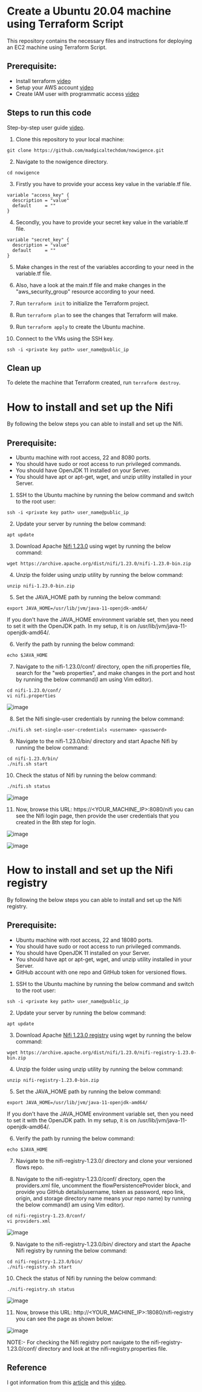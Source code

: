 # Create a Ubuntu 20.04 machine using Terraform Script

This repository contains the necessary files and instructions for deploying an EC2 machine using Terraform Script.

## Prerequisite:

- Install terraform [video](https://www.youtube.com/watch?v=Cn6xYf0QJME&t=8s)
- Setup your AWS account [video](https://www.youtube.com/watch?v=XhW17g73fvY&t=357s)
- Create IAM user with programmatic access  [video](https://www.youtube.com/watch?v=Xx_-IA9qnuI)


## Steps to run this code

Step-by-step user guide [video](https://drive.google.com/file/d/1fRf1p3izDl-JJuWF7npu99SSbUkXNFl2/view?usp=drive_link).

1. Clone this repository to your local machine:

```
git clone https://github.com/madgicaltechdom/nowigence.git
```

2. Navigate to the nowigence directory.

```
cd nowigence
```

3. Firstly you have to provide your access key value in the variable.tf file.
    
```
variable "access_key" {
  description = "value"
  default     = ""
}
```

4. Secondly, you have to provide your secret key value in the variable.tf file.

```
variable "secret_key" {
  description = "value"
  default     = ""
}
```

5. Make changes in the rest of the variables according to your need in the variable.tf file.

6. Also, have a look at the main.tf file and make changes in the "aws_security_group" resource according to your need.

7. Run `terraform init` to initialize the Terraform project.

8. Run `terraform plan` to see the changes that Terraform will make.

9. Run `terraform apply` to create the Ubuntu machine.

10. Connect to the VMs using the SSH key.

```
ssh -i <private key path> user_name@public_ip
```

## Clean up

To delete the machine that Terraform created, run `terraform destroy`.

# How to install and set up the Nifi

By following the below steps you can able to install and set up the Nifi.

## Prerequisite:

- Ubuntu machine with root access, 22 and 8080 ports.
- You should have sudo or root access to run privileged commands.
- You should have OpenJDK 11 installed on your Server.
- You should have apt or apt-get, wget, and unzip utility installed in your Server.

1. SSH to the Ubuntu machine by running the below command and switch to the root user:

```
ssh -i <private key path> user_name@public_ip
```

2. Update your server by running the below command:
   
```
apt update
```

3. Download Apache [Nifi 1.23.0](https://archive.apache.org/dist/nifi/) using wget by running the below command:

```
wget https://archive.apache.org/dist/nifi/1.23.0/nifi-1.23.0-bin.zip
```

4. Unzip the folder using unzip utility by running the below command:

```
unzip nifi-1.23.0-bin.zip
```

5. Set the JAVA_HOME path by running the below command:

```
export JAVA_HOME=/usr/lib/jvm/java-11-openjdk-amd64/
```
If you don't have the JAVA_HOME environment variable set, then you need to set it with the OpenJDK path. In my setup, it is on /usr/lib/jvm/java-11-openjdk-amd64/.

6. Verify the path by running the below command:

```
echo $JAVA_HOME
```

7. Navigate to the nifi-1.23.0/conf/ directory, open the nifi.properties file, search for the "web properties", and make changes in the port and host by running the below command(I am using Vim editor).

```
cd nifi-1.23.0/conf/
vi nifi.properties
```

![image](https://github.com/madgicaltechdom/nowigence/assets/101810595/9188dc5b-b3a5-4e29-9e77-85c276aaf70b)

8. Set the Nifi single-user credentials by running the below command:

```
./nifi.sh set-single-user-credentials <username> <password>
```
  
9. Navigate to the nifi-1.23.0/bin/ directory and start Apache Nifi by running the below command:

```
cd nifi-1.23.0/bin/
./nifi.sh start
```

10. Check the status of Nifi by running the below command:

```
./nifi.sh status
```

![image](https://github.com/madgicaltechdom/nowigence/assets/101810595/e6372731-4c2b-466b-b808-03864d3b3a68)

11. Now, browse this URL: https://<YOUR_MACHINE_IP>:8080/nifi you can see the Nifi login page, then provide the user credentials that you created in the 8th step for login.

![image](https://github.com/madgicaltechdom/nowigence/assets/101810595/56de79cc-5c67-45d8-8244-5e442ffa7a22)

![image](https://github.com/madgicaltechdom/nowigence/assets/101810595/edf6478e-df80-408b-a88a-e7f3b441ce28)

# How to install and set up the Nifi registry

By following the below steps you can able to install and set up the Nifi registry.

## Prerequisite:

- Ubuntu machine with root access, 22 and 18080 ports.
- You should have sudo or root access to run privileged commands.
- You should have OpenJDK 11 installed on your Server.
- You should have apt or apt-get, wget, and unzip utility installed in your Server.
- GitHub account with one repo and GitHub token for versioned flows.

1. SSH to the Ubuntu machine by running the below command and switch to the root user:

```
ssh -i <private key path> user_name@public_ip
```

2. Update your server by running the below command:
   
```
apt update
```

3. Download Apache [Nifi 1.23.0 registry](https://archive.apache.org/dist/nifi/) using wget by running the below command:

```
wget https://archive.apache.org/dist/nifi/1.23.0/nifi-registry-1.23.0-bin.zip
```

4. Unzip the folder using unzip utility by running the below command:

```
unzip nifi-registry-1.23.0-bin.zip
```

5. Set the JAVA_HOME path by running the below command:

```
export JAVA_HOME=/usr/lib/jvm/java-11-openjdk-amd64/
```
If you don't have the JAVA_HOME environment variable set, then you need to set it with the OpenJDK path. In my setup, it is on /usr/lib/jvm/java-11-openjdk-amd64/.

6. Verify the path by running the below command:

```
echo $JAVA_HOME
```

7. Navigate to the nifi-registry-1.23.0/ directory and clone your versioned flows repo.

8. Navigate to the nifi-registry-1.23.0/conf/ directory, open the providers.xml file, uncomment the flowPersistenceProvider block, and provide you GitHub details(username, token as password, repo link, origin, and storage directory name means your repo name) by running the below command(I am using Vim editor).

```
cd nifi-registry-1.23.0/conf/
vi providers.xml
```

![image](https://github.com/madgicaltechdom/nowigence/assets/101810595/16ef66a5-2a71-4524-95f7-273fb85d0ab2)
  
9. Navigate to the nifi-registry-1.23.0/bin/ directory and start the Apache Nifi registry by running the below command:

```
cd nifi-registry-1.23.0/bin/
./nifi-registry.sh start
```

10. Check the status of Nifi by running the below command:

```
./nifi-registry.sh status
```

![image](https://github.com/madgicaltechdom/nowigence/assets/101810595/556beba6-37e2-41c8-9b68-76b1f4b3f1f2)

11. Now, browse this URL: http://<YOUR_MACHINE_IP>:18080/nifi-registry you can see the page as shown below:

![image](https://github.com/madgicaltechdom/nowigence/assets/101810595/05d81283-14c2-45af-851a-34db72640588)

NOTE:- For checking the Nifi registry port navigate to the nifi-registry-1.23.0/conf/ directory and look at the nifi-registry.properties file. 

## Reference

I got information from this [article](https://www.cyberithub.com/easy-steps-to-install-apache-nifi-on-ubuntu-20-04/) and this [video](https://www.youtube.com/watch?v=kK7eVppg9Aw).
